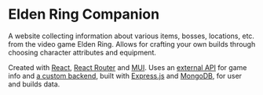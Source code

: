 # Elden Ring Companion 

A website collecting information about various items, bosses, locations, etc. from the video game Elden Ring. Allows for crafting your own builds through choosing character attributes and equipment.

Created with [React](https://react.dev/), [React Router](https://reactrouter.com/en/main) and [MUI](https://mui.com/). Uses an [external API](https://docs.eldenring.fanapis.com/docs/) for game info 
and [a custom backend](https://github.com/glowcloud/elden-ring-app-backend), built with [Express.js](https://expressjs.com) and [MongoDB](https://www.mongodb.com), for user and builds data.
